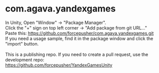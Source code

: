 # com.agava.yandexgames

In Unity, Open "Window" -> "Package Manager".<br>
Click the "+" sign on top left corner -> "Add package from git URL..."<br>
Paste this: https://github.com/forcepusher/com.agava.yandexgames.git<br>
If you need a usage sample, find it in the package window and click the "import" button.<br>
<br>
This is a publishing repo. If you need to create a pull request, use the development repo:<br>
https://github.com/forcepusher/YandexGamesUnity<br>